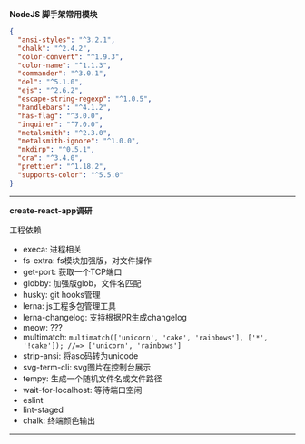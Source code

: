 **NodeJS 脚手架常用模块**

```json
{
  "ansi-styles": "^3.2.1",
  "chalk": "^2.4.2",
  "color-convert": "^1.9.3",
  "color-name": "^1.1.3",
  "commander": "^3.0.1",
  "del": "^5.1.0",
  "ejs": "^2.6.2",
  "escape-string-regexp": "^1.0.5",
  "handlebars": "^4.1.2",
  "has-flag": "^3.0.0",
  "inquirer": "^7.0.0",
  "metalsmith": "^2.3.0",
  "metalsmith-ignore": "^1.0.0",
  "mkdirp": "^0.5.1",
  "ora": "^3.4.0",
  "prettier": "^1.18.2",
  "supports-color": "^5.5.0"
}
```

---

**create-react-app调研**

工程依赖

- execa: 进程相关
- fs-extra: fs模块加强版，对文件操作
- get-port: 获取一个TCP端口
- globby: 加强版glob，文件名匹配
- husky: git hooks管理
- lerna: js工程多包管理工具
- lerna-changelog: 支持根据PR生成changelog
- meow: ???
- multimatch: `multimatch(['unicorn', 'cake', 'rainbows'], ['*', '!cake']); //=> ['unicorn', 'rainbows']`
- strip-ansi: 将asc码转为unicode
- svg-term-cli: svg图片在控制台展示
- tempy: 生成一个随机文件名或文件路径
- wait-for-localhost: 等待端口空闲
- eslint
- lint-staged
- chalk: 终端颜色输出

---


